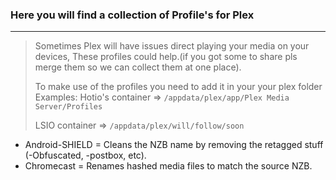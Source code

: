 ### Here you will find a collection of Profile's for Plex

------

> Sometimes Plex will have issues direct playing your media on your devices,
> These profiles could help.(if you got some to share pls merge them so we can collect them at one place).
>
> To make use of the profiles you need to add it in your your plex folder  
> Examples:
> Hotio's container =>  `/appdata/plex/app/Plex Media Server/Profiles`
>
> LSIO container => `/appdata/plex/will/follow/soon`

- Android-SHIELD = Cleans the NZB name by removing the retagged stuff (-Obfuscated, -postbox, etc).
- Chromecast = Renames hashed media files to match the source NZB.


